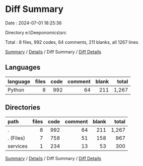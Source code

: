 # Diff Summary

Date : 2024-07-01 18:25:36

Directory e:\\Deeponomics\\src

Total : 8 files,  992 codes, 64 comments, 211 blanks, all 1267 lines

[Summary](results.md) / [Details](details.md) / Diff Summary / [Diff Details](diff-details.md)

## Languages
| language | files | code | comment | blank | total |
| :--- | ---: | ---: | ---: | ---: | ---: |
| Python | 8 | 992 | 64 | 211 | 1,267 |

## Directories
| path | files | code | comment | blank | total |
| :--- | ---: | ---: | ---: | ---: | ---: |
| . | 8 | 992 | 64 | 211 | 1,267 |
| . (Files) | 7 | 758 | 51 | 158 | 967 |
| services | 1 | 234 | 13 | 53 | 300 |

[Summary](results.md) / [Details](details.md) / Diff Summary / [Diff Details](diff-details.md)